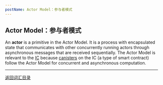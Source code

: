 ```yaml
---
postName: Actor Model：参与者模式
---
```

## Actor Model：参与者模式

An **actor** is a primitive in the Actor Model. It is a process with encapsulated state that communicates with other concurrently running actors through asynchronous messages that are received sequentially. The Actor Model is relevant to the [IC](../I/ic) because [canisters](../C/canisters) on the IC (a type of smart contract) follow the Actor Model for concurrent and asynchronous computation.



---
[返回词汇目录](../glossary)